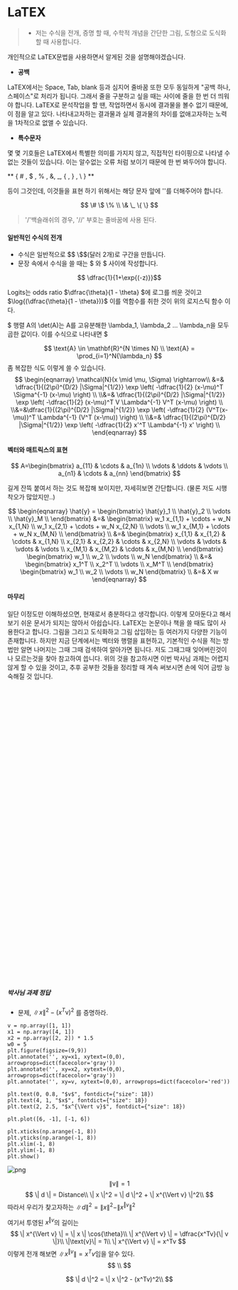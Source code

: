 

```

```

# LaTEX 

> - 저는 수식을 전개, 증명 할 때, 수학적 개념을 간단한 그림, 도형으로 도식화 할 때 사용합니다. 

개인적으로 LaTEX문법을 사용하면서 알게된 것을 설명해야겠습니다. 

 * **공백**
 
  LaTEX에서는 Space, Tab, blank 등과 심지어 줄바꿈 또한 모두 동일하게 "공백 하나, 스페이스"로 처리가 됩니다. 그래서 줄을 구분하고 싶을 때는 사이에 줄을 한 번 더 띄워야 합니다. LaTEX로 문석작업을 할 땐, 작업하면서 동시에 결과물을 볼수 없기 때문에, 이 점을 알고 있다. 나타내고자하는 결과물과 실제 결과물의 차이를 없애고자하는 노력을 1차적으로 없앨 수 있습니다. 

 * **특수문자** 
 
  몇 몇 기호들은 LaTEX에서 특별한 의미를 가지지 않고, 직접적인 타이핑으로 나타낼 수 없는 것들이 있습니다. 이는 알수없는 오류 처럼 보이기 때문에 한 번 봐두어야 합니다. 
  
 ** { # ,  $ ,  % ,  &,  _,  { ,  }  ,  \  } **
  
  등이 그것인데, 이것들을 표현 하기 위해서는 해당 문자 앞에 '\'를 더해주어야 합니다. 
  
  $$ \# \$ \% \\ \& \_ \{ \} $$
  > '/'백슬래쉬의 경우, '//' 부호는 줄바꿈에 사용 된다.

#### 일반적인 수식의 전개 

- 수식은 일반적으로 \$$  \\$$(달러 2개)로 구간을 만듭니다.
- 문장 속에서 수식을 쓸 때는 \$ 와  \$ 사이에 작성합니다. 

$$ \dfrac{1}{1+\exp{(-z)}}$$

Logits는 odds ratio $\dfrac{\theta}{1 - \theta} $에 로그를 씌운 것이고 $\log{(\dfrac{\theta}{1 - \theta})}$ 이를 역함수를 취한 것이 위의 로지스틱 함수 이다. 

$ 행렬 A의 \det(A)는 A를 고유분해한 \lambda_1, \lambda_2 ... \lambda_n을 모두 곱한 값이다. 이를 수식으로 나타내면 $

$$
\text{A} \in \mathbf{R}^{N \times N}
\\
\text{A} = \prod_{i=1}^N{\lambda_n}
$$
좀 복잡한 식도 이렇게 쓸 수 있습니다. 
$$
\begin{eqnarray}
\mathcal{N}(x \mid \mu, \Sigma) \rightarrow\\
&=& \dfrac{1}{(2\pi)^{D/2} |\Sigma|^{1/2}} \exp \left( -\dfrac{1}{2} (x-\mu)^T \Sigma^{-1} (x-\mu) \right) \\
\\&=& \dfrac{1}{(2\pi)^{D/2} |\Sigma|^{1/2}} \exp \left( -\dfrac{1}{2} (x-\mu)^T V \Lambda^{-1} V^T (x-\mu) \right) \\
\\&=&\dfrac{1}{(2\pi)^{D/2} |\Sigma|^{1/2}} \exp \left( -\dfrac{1}{2} (V^T(x-\mu))^T  \Lambda^{-1} (V^T (x-\mu)) \right) \\
\\&=& \dfrac{1}{(2\pi)^{D/2} |\Sigma|^{1/2}} \exp \left( -\dfrac{1}{2} x'^T  \Lambda^{-1} x' \right) \\
\end{eqnarray}
$$

#### 벡터와 매트릭스의 표현 

$$
A=\begin{bmatrix}
           a_{11} & \cdots & a_{1n} \\
           \vdots & \ddots & \vdots \\
           a_{n1} & \cdots & a_{nn}
          \end{bmatrix}
$$

길게 잔뜩 붙여서 하는 것도 복잡해 보이지만, 자세히보면 간단합니다. 
(물론 저도 시행착오가 많았지만..)

$$
\begin{eqnarray}
\hat{y} = 
\begin{bmatrix}
\hat{y}_1 \\
\hat{y}_2 \\
\vdots \\
\hat{y}_M \\
\end{bmatrix}
&=& 
\begin{bmatrix}
w_1 x_{1,1} + \cdots + w_N x_{1,N} \\
w_1 x_{2,1} + \cdots + w_N x_{2,N} \\
\vdots  \\
w_1 x_{M,1} + \cdots + w_N x_{M,N} \\
\end{bmatrix}
\\
&=& 
\begin{bmatrix}
x_{1,1} & x_{1,2} & \cdots & x_{1,N} \\
x_{2,1} & x_{2,2} & \cdots & x_{2,N} \\
\vdots  & \vdots  & \vdots & \vdots \\
x_{M,1} & x_{M,2} & \cdots & x_{M,N} \\
\end{bmatrix}
\begin{bmatrix}
w_1 \\ w_2 \\ \vdots \\ w_N
\end{bmatrix}
\\
&=& 
\begin{bmatrix}
x_1^T \\
x_2^T \\
\vdots \\
x_M^T \\
\end{bmatrix}
\begin{bmatrix}
w_1 \\ w_2 \\ \vdots \\ w_N
\end{bmatrix}
\\
&=& X w 
\end{eqnarray}
$$


#### 마무리 
일단 이정도만 이해하셨으면, 현재로서 충분하다고 생각합니다. 이렇게 모아둔다고 해서 보기 쉬운 문서가 되지는 않아서 아쉽습니다. LaTEX는 논문이나 책을 쓸 때도 많이 사용한다고 합니다. 그림을 그리고 도식화하고 그림 삽입하는 등 여러가지 다양한 기능이 존재합니다. 하지만 지금 단계에서는 벡터와 행렬을 표현하고, 기본적인 수식을 적는 방법만 알면 나머지는 그때 그때 검색하여 알아가면 됩니다. 저도 그때그때 잊어버린것이나 모르는것을 찾아 참고하여 씁니다. 위의 것을 참고하시면 이번 박사님 과제는 어렵지 않게 할 수 있을 것이고, 추후 공부한 것들을 정리할 때 계속 써보시면 손에 익어 금방 능숙해질 것 입니다.







```

```


```

```


```

```


```

```


```

```


```

```


```

```


```

```


```

```


```

```


```

```


```

```


```

```


```

```


```

```


```

```


```

```


```

```


```

```


```

```


```

```


```

```


```

```


```

```


```

```


```

```


```

```


```

```


```

```


```

```


```

```


```

```


```

```


```

```


```

```


```

```


```

```


```

```


```

```


```

```


```

```


```

```


```

```


```

```


```

```


```

```


```

```


```

```

##### 박사님 과제 정답 

* 문제, $\| x \|^2 - (x^T\text{v})^2$ 를 증명하라.



```
v = np.array([1, 1])
x1 = np.array([4, 1])
x2 = np.array([2, 2]) * 1.5
w0 = 5
plt.figure(figsize=(9,9))
plt.annotate('', xy=x1, xytext=(0,0), arrowprops=dict(facecolor='gray'))
plt.annotate('', xy=x2, xytext=(0,0), arrowprops=dict(facecolor='gray'))
plt.annotate('', xy=v, xytext=(0,0), arrowprops=dict(facecolor='red'))

plt.text(0, 0.8, "$v$", fontdict={"size": 18})
plt.text(4, 1, "$x$", fontdict={"size": 18})
plt.text(2, 2.5, "$x^{\Vert v}$", fontdict={"size": 18})

plt.plot([6, -1], [-1, 6])

plt.xticks(np.arange(-1, 8))
plt.yticks(np.arange(-1, 8))
plt.xlim(-1, 8)
plt.ylim(-1, 8)
plt.show()
```


![png](output_54_0.png)


$$\|\text{v}\| = 1 $$
$$
\| d \| = Distance\\
\| x \|^2 = \| d \|^2 + \| x^{\Vert v} \|^2\\
$$
따라서 우리가 찾고자하는 $\| d \|^2 = \| x \|^2 - \| x^{\Vert v} \|^2$

여기서 투영된 $x^{\Vert v}$의 길이는  
$$
\| x^{\Vert v} \| = \| x \| \cos{\theta}\\
\| x^{\Vert v} \| = \dfrac{x^Tv}{\| v \|}\\
\|\text{v}\| = 1\\
\| x^{\Vert v} \| = x^Tv
$$
이렇게 전개 해보면 $\| x^{\Vert v} \| = x^Tv$임을 알수 있다.
$$
\\
$$

$$
\| d \|^2 = \| x \|^2 - (x^Tv)^2\\
$$



```

```


```

```
